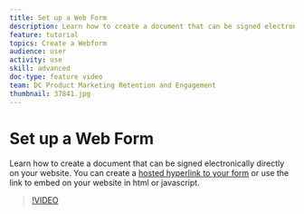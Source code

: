 ```yaml
---
title: Set up a Web Form
description: Learn how to create a document that can be signed electronically directly on your website
feature: tutorial
topics: Create a Webform
audience: user
activity: use
skill: advanced
doc-type: feature video
team: DC Product Marketing Retention and Engagement
thumbnail: 37841.jpg
---
```


# Set up a Web Form

Learn how to create a document that can be signed electronically directly on your website. You can create a [hosted hyperlink to your form](https://salesforceintegration.na2.echosign.com/public/esignWidget?wid=CBFCIBAA3AAABLblqZhAa5MmTHYoyIwWia3GbWuwgXo0CqUPbm9Fndza1A51v56MP1PP5GL6UzOKpAYQ9RTI*) or use the link to embed on your website in html or javascript.

>[!VIDEO](https://video.tv.adobe.com/v/37841?hidetitle=true)
